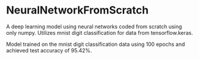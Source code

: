 # NeuralNetworkFromScratch
A deep learning model using neural networks coded from scratch using only numpy. Utilizes mnist digit classification for data from tensorflow.keras.

Model trained on the mnist digit classification data using 100 epochs and achieved test accuracy of 95.42%.
